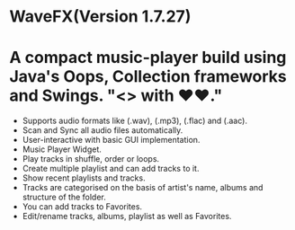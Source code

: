 # WaveFX(Version 1.7.27)

# A compact music-player build using Java's Oops, Collection frameworks and Swings. "<> with ❤❤."

+  Supports audio formats like (.wav), (.mp3), (.flac) and (.aac).
+  Scan and Sync all audio files automatically.
+  User-interactive with basic GUI implementation.
+  Music Player Widget.
+  Play tracks in shuffle, order or loops.
+  Create multiple playlist and can add tracks to it.
+  Show recent playlists and tracks.
+  Tracks are categorised on the basis of artist's name, albums and structure of the folder.
+  You can add tracks to Favorites.
+  Edit/rename tracks, albums, playlist as well as Favorites.
